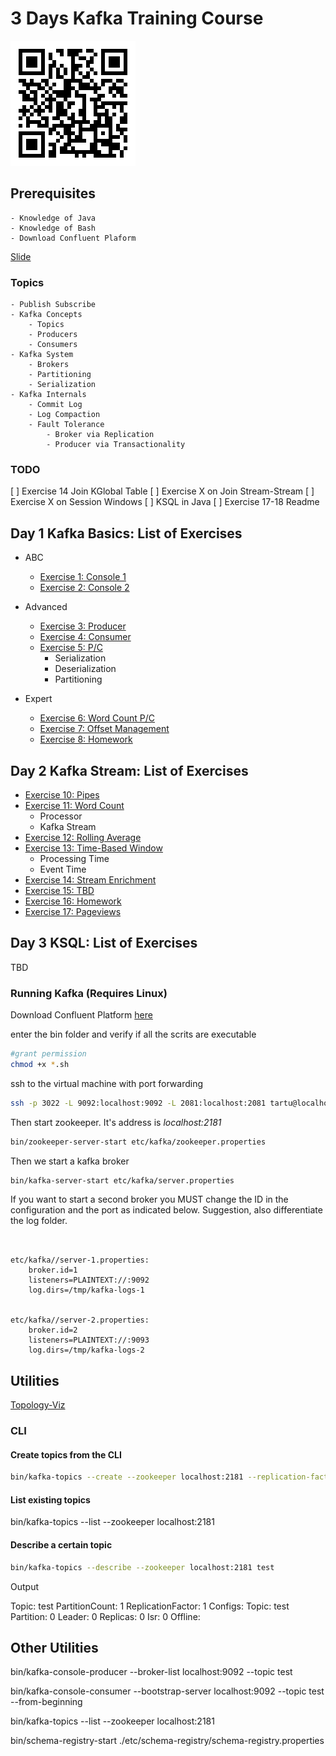 # 3 Days Kafka Training Course

![img](qrcode.png)
## Prerequisites
    
    - Knowledge of Java
    - Knowledge of Bash
    - Download Confluent Plaform

[Slide](./kafka.pdf)


### Topics

    - Publish Subscribe
    - Kafka Concepts
        - Topics
        - Producers
        - Consumers
    - Kafka System
        - Brokers
        - Partitioning
        - Serialization
    - Kafka Internals
        - Commit Log
        - Log Compaction
        - Fault Tolerance
            - Broker via Replication
            - Producer via Transactionality
            
            
### TODO

[ ] Exercise 14 Join KGlobal Table
[ ] Exercise X on Join Stream-Stream
[ ] Exercise X on Session Windows
[ ] KSQL in Java
[ ] Exercise 17-18 Readme


## Day 1 Kafka Basics: List of Exercises

- ABC
    - [Exercise 1: Console 1](src/main/bash/exercise1/exercise1.md)
    - [Exercise 2: Console 2](src/main/java/kafka/abasics/exercise1/exercise2.md)

- Advanced
    - [Exercise 3: Producer ](src/main/java/kafka/advanced/exercise3/Readme.md)
    - [Exercise 4: Consumer](src/main/java/kafka/advanced/exercise4/Readme.md)
    - [Exercise 5: P/C](src/main/java/kafka/advanced/exercise6/Readme.md)
        - Serialization
        - Deserialization
        - Partitioning

- Expert
    - [Exercise 6: Word Count P/C](src/main/java/kafka/expert/exercise6/Readme.md)
    - [Exercise 7: Offset Management](src/main/java/kafka/experter/exercise9/Readme.md)
    - [Exercise 8: Homework](src/main/java/kafka/expert/exercise7/Readme.md)

## Day 2 Kafka Stream: List of Exercises

 - [Exercise 10: Pipes](src/main/java/kstreams/exercise10/Readme.md)
 - [Exercise 11: Word Count](src/main/java/kstreams/exercise11/Readme.md)
    - Processor
    - Kafka Stream
 - [Exercise 12: Rolling Average](src/main/java/kstreams/exercise12/Readme.md)
 - [Exercise 13: Time-Based Window](src/main/java/kstreams/exercise13/Readme.md)
    - Processing Time
    - Event Time
 - [Exercise 14: Stream Enrichment](src/main/java/kstreams/exercise14/Readme.md)
 - [Exercise 15: TBD](src/main/java/kstreams/exercise15/Readme.md)
 - [Exercise 16: Homework](src/main/java/kstreams/exercise16/Readme.md)
 - [Exercise 17: Pageviews](src/main/java/kstreams/exercise17/Readme.md)

## Day 3 KSQL: List of Exercises

TBD

###  Running Kafka (Requires Linux)

Download Confluent Platform [here](https://www.confluent.io/download/)

enter the bin folder and verify if all the scrits are executable

```bash
#grant permission
chmod +x *.sh
```

ssh to the virtual machine with port forwarding

```bash
ssh -p 3022 -L 9092:localhost:9092 -L 2081:localhost:2081 tartu@localhost
```


Then start zookeeper. It's address is *localhost:2181*
```bash
bin/zookeeper-server-start etc/kafka/zookeeper.properties
```


Then we start a kafka broker

```bash
bin/kafka-server-start etc/kafka/server.properties

```

If you want to start a second broker you MUST change the ID in the configuration and the port
as indicated below. Suggestion, also differentiate the log folder.
```lombok.config


etc/kafka//server-1.properties:
    broker.id=1
    listeners=PLAINTEXT://:9092
    log.dirs=/tmp/kafka-logs-1
    

etc/kafka//server-2.properties:
    broker.id=2
    listeners=PLAINTEXT://:9093
    log.dirs=/tmp/kafka-logs-2
```

## Utilities

[Topology-Viz](https://zz85.github.io/kafka-streams-viz/)



### CLI 

#### Create topics from the CLI

```bash
bin/kafka-topics --create --zookeeper localhost:2181 --replication-factor X --partitions Y --topic <name>
```

#### List existing topics 
bin/kafka-topics --list --zookeeper localhost:2181 

#### Describe a certain topic

```bash
bin/kafka-topics --describe --zookeeper localhost:2181 test
```
Output 

Topic: test	PartitionCount: 1	ReplicationFactor: 1	Configs:
Topic: test	Partition: 0	Leader: 0	Replicas: 0	Isr: 0	Offline:


## Other Utilities

bin/kafka-console-producer --broker-list localhost:9092 --topic test

bin/kafka-console-consumer --bootstrap-server localhost:9092 --topic test --from-beginning

bin/kafka-topics --list --zookeeper localhost:2181

bin/schema-registry-start ./etc/schema-registry/schema-registry.properties
